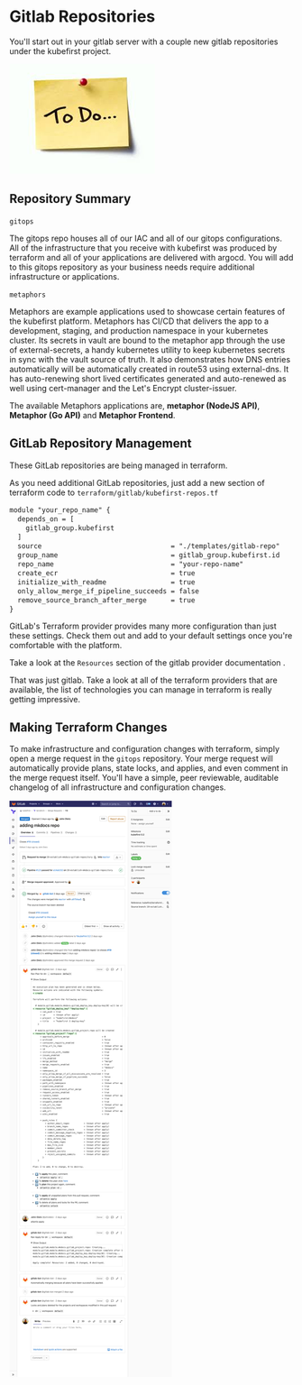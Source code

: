 # Gitlab Repositories

You'll start out in your gitlab server with a couple new gitlab repositories under the kubefirst project.

![](../../img/todo.jpeg)

## Repository Summary

`gitops`

The gitops repo houses all of our IAC and all of our gitops configurations. All of the infrastructure that you receive with kubefirst was produced by terraform and all of your applications are delivered with argocd. You will add to this gitops repository as your business needs require additional infrastructure or applications.

`metaphors`

Metaphors are example applications used to showcase certain features of the kubefirst platform. Metaphors has CI/CD that 
delivers the app to a development, staging, and production namespace in your kubernetes cluster. Its secrets in vault 
are bound to the metaphor app through the use of external-secrets, a handy kubernetes utility to keep kubernetes secrets
in sync with the vault source of truth. It also demonstrates how DNS entries automatically will be automatically created 
in route53 using external-dns. It has auto-renewing short lived certificates generated and auto-renewed as well using 
cert-manager and the Let's Encrypt cluster-issuer.

The available Metaphors applications are, **metaphor (NodeJS API)**, **Metaphor (Go API)** and **Metaphor Frontend**.

## GitLab Repository Management

These GitLab repositories are being managed in terraform.

As you need additional GitLab repositories, just add a new section of terraform code to `terraform/gitlab/kubefirst-repos.tf`
```
module "your_repo_name" {
  depends_on = [
    gitlab_group.kubefirst
  ]
  source                                = "./templates/gitlab-repo"
  group_name                            = gitlab_group.kubefirst.id
  repo_name                             = "your-repo-name"
  create_ecr                            = true
  initialize_with_readme                = true
  only_allow_merge_if_pipeline_succeeds = false
  remove_source_branch_after_merge      = true
}
```

GitLab's Terraform provider provides many more configuration than just these settings. Check them out and add to your 
default settings once you're comfortable with the platform.

Take a look at the `Resources` section of the gitlab provider documentation [](https://registry.terraform.io/providers/gitlabhq/gitlab/latest/docs/resources).

That was just gitlab. Take a look at all of the terraform providers that are available, the list of technologies you can manage in terraform is really getting impressive. [](https://www.terraform.io/docs/providers/index.html)

## Making Terraform Changes

To make infrastructure and configuration changes with terraform, simply open a merge request in the `gitops` repository. Your merge request will automatically provide plans, state locks, and applies, and even comment in the merge request itself. You'll have a simple, peer reviewable, auditable changelog of all infrastructure and configuration changes.

![](../../img/kubefirst/gitlab-repositories/terraform-atlantis-merge-request.png)
